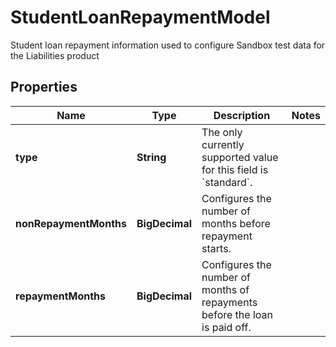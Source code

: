 

# StudentLoanRepaymentModel

Student loan repayment information used to configure Sandbox test data for the Liabilities product

## Properties

| Name | Type | Description | Notes |
|------------ | ------------- | ------------- | -------------|
|**type** | **String** | The only currently supported value for this field is &#x60;standard&#x60;. |  |
|**nonRepaymentMonths** | **BigDecimal** | Configures the number of months before repayment starts. |  |
|**repaymentMonths** | **BigDecimal** | Configures the number of months of repayments before the loan is paid off. |  |



